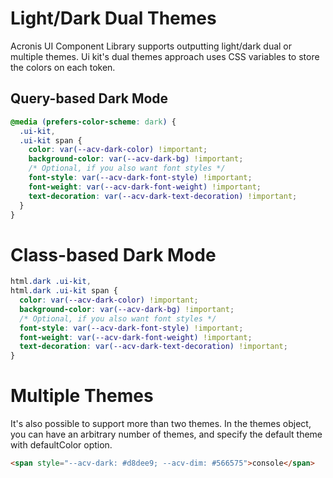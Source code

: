 # Light/Dark Dual Themes

Acronis UI Component Library supports outputting light/dark dual or multiple themes.
Ui kit's dual themes approach uses CSS variables to store the colors on each token.

## Query-based Dark Mode

```css
@media (prefers-color-scheme: dark) {
  .ui-kit,
  .ui-kit span {
    color: var(--acv-dark-color) !important;
    background-color: var(--acv-dark-bg) !important;
    /* Optional, if you also want font styles */
    font-style: var(--acv-dark-font-style) !important;
    font-weight: var(--acv-dark-font-weight) !important;
    text-decoration: var(--acv-dark-text-decoration) !important;
  }
}
```

# Class-based Dark Mode

```css
html.dark .ui-kit,
html.dark .ui-kit span {
  color: var(--acv-dark-color) !important;
  background-color: var(--acv-dark-bg) !important;
  /* Optional, if you also want font styles */
  font-style: var(--acv-dark-font-style) !important;
  font-weight: var(--acv-dark-font-weight) !important;
  text-decoration: var(--acv-dark-text-decoration) !important;
}
```

# Multiple Themes

It's also possible to support more than two themes.
In the themes object, you can have an arbitrary number of themes,
and specify the default theme with defaultColor option.

```html
<span style="--acv-dark: #d8dee9; --acv-dim: #566575">console</span>
```

